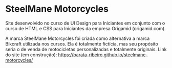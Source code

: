 # SteelMane Motorcycles

Site desenvolvido no curso de UI Design para Iniciantes em conjunto com o curso de HTML e CSS para Iniciantes da empresa Origamid (origamid.com).

A marca SteelMane Motorcycles foi criada como alternativa a marca Bikcraft utilizada nos cursos. Ela é totalmente fictícia, mas seu propósito seria o de venda de motocicletas personalizadas e totalmente originais.
Link do site (em construção): https://barata-ribeiro.github.io/steelmane-motorcycles/
